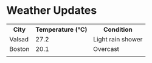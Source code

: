 # Weather Updates

<!-- WEATHER-UPDATE-START -->
<table><tr><th>City</th><th>Temperature (°C)</th><th>Condition</th></tr><tr><td>Valsad</td><td>27.2</td><td>Light rain shower</td></tr><tr><td>Boston</td><td>20.1</td><td>Overcast</td></tr><tr><td></td><td></td><td></td></tr></table>
<!-- WEATHER-UPDATE-END -->
